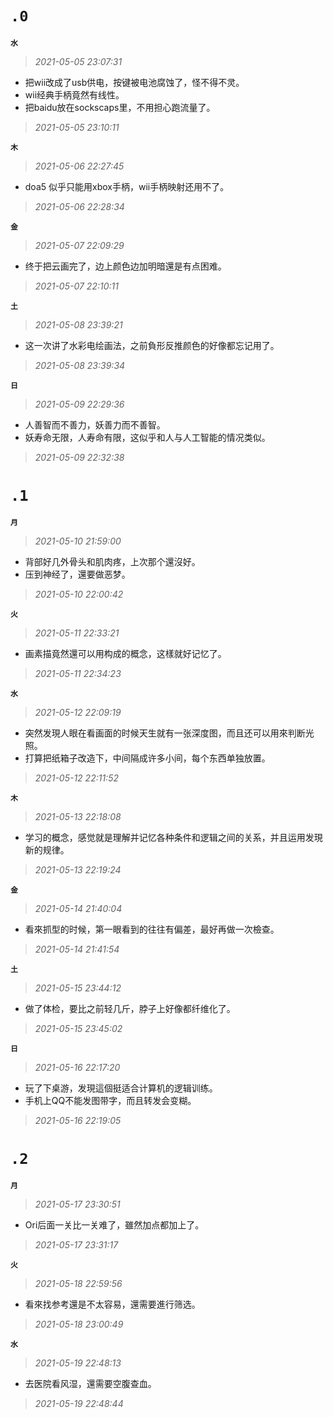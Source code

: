 **`.0`**
=========
**`水`**
>*2021-05-05 23:07:31*
- 把wii改成了usb供电，按键被电池腐蚀了，怪不得不灵。
- wii经典手柄竟然有线性。
- 把baidu放在sockscaps里，不用担心跑流量了。
>*2021-05-05 23:10:11*

**`木`**
>*2021-05-06 22:27:45*
- doa5 似乎只能用xbox手柄，wii手柄映射还用不了。
>*2021-05-06 22:28:34*

**`金`**
>*2021-05-07 22:09:29*
- 终于把云画完了，边上颜色边加明暗還是有点困难。
>*2021-05-07 22:10:11*

**`土`**
>*2021-05-08 23:39:21*
- 这一次讲了水彩电绘画法，之前負形反推颜色的好像都忘记用了。
>*2021-05-08 23:39:34*

**`日`**
>*2021-05-09 22:29:36*
- 人善智而不善力，妖善力而不善智。
- 妖寿命无限，人寿命有限，这似乎和人与人工智能的情况类似。
>*2021-05-09 22:32:38*

**`.1`**
=========
**`月`**
>*2021-05-10 21:59:00*
- 背部好几外骨头和肌肉疼，上次那个還沒好。
- 压到神经了，還要做恶梦。
>*2021-05-10 22:00:42*

**`火`**
>*2021-05-11 22:33:21*
- 画素描竟然還可以用构成的概念，这樣就好记忆了。
>*2021-05-11 22:34:23*

**`水`**
>*2021-05-12 22:09:19*
- 突然发現人眼在看画面的时候天生就有一张深度图，而且还可以用來判断光照。
- 打算把纸箱子改造下，中间隔成许多小间，每个东西单独放置。
>*2021-05-12 22:11:52*

**`木`**
>*2021-05-13 22:18:08*
- 学习的概念，感觉就是理解并记忆各种条件和逻辑之间的关系，并且运用发現新的规律。
>*2021-05-13 22:19:24*

**`金`**
>*2021-05-14 21:40:04*
- 看來抓型的时候，第一眼看到的往往有偏差，最好再做一次檢查。
>*2021-05-14 21:41:54*

**`土`**
>*2021-05-15 23:44:12*
- 做了体检，要比之前轻几斤，脖子上好像都纤维化了。
>*2021-05-15 23:45:02*

**`日`**
>*2021-05-16 22:17:20*
- 玩了下桌游，发現這個挺适合计算机的逻辑训练。
- 手机上QQ不能发图带字，而且转发会变糊。
>*2021-05-16 22:19:05*

**`.2`**
=========
**`月`**
>*2021-05-17 23:30:51*
- Ori后面一关比一关难了，雖然加点都加上了。
>*2021-05-17 23:31:17*

**`火`**
>*2021-05-18 22:59:56*
- 看來找参考還是不太容易，還需要進行筛选。
>*2021-05-18 23:00:49*

**`水`**
>*2021-05-19 22:48:13*
- 去医院看风湿，還需要空腹查血。
>*2021-05-19 22:48:44*